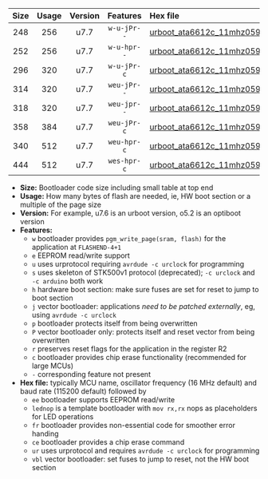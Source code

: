 |Size|Usage|Version|Features|Hex file|
|:-:|:-:|:-:|:-:|:--|
|248|256|u7.7|`w-u-jPr--`|[urboot_ata6612c_11mhz0592_230400bps_lednop_ur_vbl.hex](https://raw.githubusercontent.com/stefanrueger/urboot.hex/main/mcus/ata6612c/fcpu_11mhz0592/230400_bps/urboot_ata6612c_11mhz0592_230400bps_lednop_ur_vbl.hex)|
|252|256|u7.7|`w-u-hpr--`|[urboot_ata6612c_11mhz0592_230400bps_lednop_fr_ur.hex](https://raw.githubusercontent.com/stefanrueger/urboot.hex/main/mcus/ata6612c/fcpu_11mhz0592/230400_bps/urboot_ata6612c_11mhz0592_230400bps_lednop_fr_ur.hex)|
|296|320|u7.7|`w-u-jPr-c`|[urboot_ata6612c_11mhz0592_230400bps_lednop_fr_ce_ur_vbl.hex](https://raw.githubusercontent.com/stefanrueger/urboot.hex/main/mcus/ata6612c/fcpu_11mhz0592/230400_bps/urboot_ata6612c_11mhz0592_230400bps_lednop_fr_ce_ur_vbl.hex)|
|314|320|u7.7|`weu-jPr--`|[urboot_ata6612c_11mhz0592_230400bps_ee_lednop_ur_vbl.hex](https://raw.githubusercontent.com/stefanrueger/urboot.hex/main/mcus/ata6612c/fcpu_11mhz0592/230400_bps/urboot_ata6612c_11mhz0592_230400bps_ee_lednop_ur_vbl.hex)|
|318|320|u7.7|`weu-jpr--`|[urboot_ata6612c_11mhz0592_230400bps_ee_lednop_fr_ur_vbl.hex](https://raw.githubusercontent.com/stefanrueger/urboot.hex/main/mcus/ata6612c/fcpu_11mhz0592/230400_bps/urboot_ata6612c_11mhz0592_230400bps_ee_lednop_fr_ur_vbl.hex)|
|358|384|u7.7|`weu-jPr-c`|[urboot_ata6612c_11mhz0592_230400bps_ee_lednop_fr_ce_ur_vbl.hex](https://raw.githubusercontent.com/stefanrueger/urboot.hex/main/mcus/ata6612c/fcpu_11mhz0592/230400_bps/urboot_ata6612c_11mhz0592_230400bps_ee_lednop_fr_ce_ur_vbl.hex)|
|340|512|u7.7|`weu-hpr-c`|[urboot_ata6612c_11mhz0592_230400bps_ee_lednop_fr_ce_ur.hex](https://raw.githubusercontent.com/stefanrueger/urboot.hex/main/mcus/ata6612c/fcpu_11mhz0592/230400_bps/urboot_ata6612c_11mhz0592_230400bps_ee_lednop_fr_ce_ur.hex)|
|444|512|u7.7|`wes-hpr-c`|[urboot_ata6612c_11mhz0592_230400bps_ee_lednop_fr_ce.hex](https://raw.githubusercontent.com/stefanrueger/urboot.hex/main/mcus/ata6612c/fcpu_11mhz0592/230400_bps/urboot_ata6612c_11mhz0592_230400bps_ee_lednop_fr_ce.hex)|

- **Size:** Bootloader code size including small table at top end
- **Usage:** How many bytes of flash are needed, ie, HW boot section or a multiple of the page size
- **Version:** For example, u7.6 is an urboot version, o5.2 is an optiboot version
- **Features:**
  + `w` bootloader provides `pgm_write_page(sram, flash)` for the application at `FLASHEND-4+1`
  + `e` EEPROM read/write support
  + `u` uses urprotocol requiring `avrdude -c urclock` for programming
  + `s` uses skeleton of STK500v1 protocol (deprecated); `-c urclock` and `-c arduino` both work
  + `h` hardware boot section: make sure fuses are set for reset to jump to boot section
  + `j` vector bootloader: applications *need to be patched externally*, eg, using `avrdude -c urclock`
  + `p` bootloader protects itself from being overwritten
  + `P` vector bootloader only: protects itself and reset vector from being overwritten
  + `r` preserves reset flags for the application in the register R2
  + `c` bootloader provides chip erase functionality (recommended for large MCUs)
  + `-` corresponding feature not present
- **Hex file:** typically MCU name, oscillator frequency (16 MHz default) and baud rate (115200 default) followed by
  + `ee` bootloader supports EEPROM read/write
  + `lednop` is a template bootloader with `mov rx,rx` nops as placeholders for LED operations
  + `fr` bootloader provides non-essential code for smoother error handing
  + `ce` bootloader provides a chip erase command
  + `ur` uses urprotocol and requires `avrdude -c urclock` for programming
  + `vbl` vector bootloader: set fuses to jump to reset, not the HW boot section
